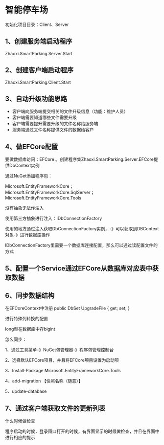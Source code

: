 # 智能停车场

初始化项目目录：Client、Server

## 1、创建服务端启动程序

Zhaoxi.SmartParking.Server.Start

## 2、创建客户端启动程序

Zhaoxi.SmartParking.Client.Start

## 3、自动升级功能思路

- 客户端向服务端提交相关的文件升级信息（功能：维护人员）
- 客户端需要知道哪些文件需要升级
- 客户端需要提升需要升级的文件名称给服务端
- 服务端通过文件名称提供文件的数据给客户

## 4、做EFCore配置

要做数据库访问：EFCore 。创建程序集Zhaoxi.SmartParking.Server.EFCore提供DbContext实例

通过NuGet添加程序包：

Microsoft.EntityFrameworkCore；Microsoft.EntityFrameworkCore.SqlServer；Microsoft.EntityFrameworkCore.Tools





没有抽象无法作注入

使用第三方抽象进行注入：IDbConnectionFactory

使用的地方通过注入获取DbConnectionFactory实例，-》可以获取到DBContext对象-》进行数据库操作

IDbConnectionFactory里需要一个数据库连接配置，那么可以通过读配置文件的方式



## 5、配置一个Service通过EFCore从数据库对应表中获取数据

## 6、同步数据结构

在EFCoreContext中注册   public DbSet<UpgradeFile> UpgradeFile { get; set; }

进行特殊列转换的配置

long型在数据库中存bigint

怎么同步：

1、通过工具菜单-》NuGet包管理器-》程序包管理控制台

2、选择默认EFCore项目，并且将EFCore项目设置为启动项

3、Install-Package Microsoft.EntityFrameworkCore.Tools

4、add-migration 【快照名称（随意）】

5、update-database

## 7、通过客户端获取文件的更新列表

什么时候做检查

程序启动的时候，登录窗口打开的时候，有界面显示的时候做检查，并且在界面中进行相应的提示








